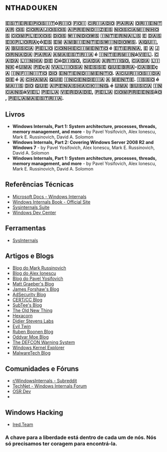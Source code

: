 # ɴᴛʜᴀᴅᴏᴜᴋᴇɴ
### ​🇪​​🇸​​🇹​​🇪​ ​🇷​​🇪​​🇵​​🇴​​🇸​​🇮​​🇹​ó​🇷​​🇮​​🇴​ ​🇫​​🇴​​🇮​ ​🇨​​🇷​​🇮​​🇦​​🇩​​🇴​ ​🇵​​🇦​​🇷​​🇦​ ​🇴​​🇷​​🇮​​🇪​​🇳​​🇹​​🇦​​🇷​ ​🇴​​🇸​ ​🇨​​🇴​​🇷​​🇦​​🇯​​🇴​​🇸​​🇴​​🇸​ ​🇦​​🇵​​🇷​​🇪​​🇳​​🇩​​🇮​​🇿​​🇪​​🇸​ ​🇳​​🇴​​🇸​ ​🇨​​🇦​​🇲​​🇮​​🇳​​🇭​​🇴​​🇸​ ​🇨​​🇴​​🇲​​🇵​​🇱​​🇪​​🇽​​🇴​​🇸​ ​🇩​​🇴​​🇸​ ​🇼​​🇮​​🇳​​🇩​​🇴​​🇼​​🇸​ ​🇮​​🇳​​🇹​​🇪​​🇷​​🇳​​🇦​​🇱​​🇸​ ​🇪​ ​🇩​​🇦​​🇸​ ​🇪​​🇽​​🇵​​🇱​​🇴​​🇷​​🇦​çõ​🇪​​🇸​ ​🇪​​🇲​ ​🇦​​🇲​​🇧​​🇮​​🇪​​🇳​​🇹​​🇪​​🇸​ ​🇼​​🇮​​🇳​​🇩​​🇴​​🇼​​🇸​. ​🇦​​🇶​​🇺​​🇮​, ​🇦​ ​🇧​​🇺​​🇸​​🇨​​🇦​ ​🇵​​🇪​​🇱​​🇴​ ​🇨​​🇴​​🇳​​🇭​​🇪​​🇨​​🇮​​🇲​​🇪​​🇳​​🇹​​🇴​ é ​🇪​​🇹​​🇪​​🇷​​🇳​​🇦​, ​🇪​ ​🇦​ ​🇯​​🇴​​🇷​​🇳​​🇦​​🇩​​🇦​ ​🇵​​🇦​​🇷​​🇦​ ​🇦​ ​🇲​​🇦​​🇪​​🇸​​🇹​​🇷​​🇮​​🇦​ é ​🇮​​🇳​​🇹​​🇪​​🇷​​🇲​​🇮​​🇳​á​🇻​​🇪​​🇱​. ​🇨​​🇦​​🇩​​🇦​ ​🇱​​🇮​​🇳​​🇭​​🇦​ ​🇩​​🇪​ ​🇨​ó​🇩​​🇮​​🇬​​🇴​, ​🇨​​🇦​​🇩​​🇦​ ​🇦​​🇷​​🇹​​🇮​​🇬​​🇴​, ​🇨​​🇦​​🇩​​🇦​ ​🇱​​🇮​​🇳​​🇰​ é ​🇺​​🇲​​🇦​ ​🇵​​🇪​ç​🇦​ ​🇻​​🇦​​🇱​​🇮​​🇴​​🇸​​🇦​ ​🇳​​🇪​​🇸​​🇸​​🇪​ ​🇶​​🇺​​🇪​​🇧​​🇷​​🇦​-​🇨​​🇦​​🇧​​🇪​ç​🇦​ ​🇮​​🇳​​🇫​​🇮​​🇳​​🇮​​🇹​​🇴​ ​🇩​​🇴​ ​🇪​​🇳​​🇹​​🇪​​🇳​​🇩​​🇮​​🇲​​🇪​​🇳​​🇹​​🇴​. ​🇦​ ​🇨​​🇺​​🇷​​🇮​​🇴​​🇸​​🇮​​🇩​​🇦​​🇩​​🇪​ é ​🇦​ ​🇨​​🇭​​🇦​​🇲​​🇦​ ​🇶​​🇺​​🇪​ ​🇮​​🇳​​🇨​​🇪​​🇳​​🇩​​🇪​​🇮​​🇦​ ​🇦​ ​🇲​​🇪​​🇳​​🇹​​🇪​. ​🇮​​🇸​​🇸​​🇴​ é ​🇲​​🇦​​🇮​​🇸​ ​🇩​​🇴​ ​🇶​​🇺​​🇪​ ​🇦​​🇵​​🇪​​🇳​​🇦​​🇸​ ​🇭​​🇦​​🇨​​🇰​​🇮​​🇳​​🇬​⨾ é ​🇺​​🇲​​🇦​ ​🇧​​🇺​​🇸​​🇨​​🇦​ ​🇮​​🇳​​🇨​​🇦​​🇳​​🇸​á​🇻​​🇪​​🇱​ ​🇵​​🇪​​🇱​​🇦​ ​🇻​​🇪​​🇷​​🇩​​🇦​​🇩​​🇪​, ​🇵​​🇪​​🇱​​🇦​ ​🇨​​🇴​​🇲​​🇵​​🇷​​🇪​​🇪​​🇳​​🇸​ã​🇴​, ​🇵​​🇪​​🇱​​🇦​ ​🇲​​🇦​​🇪​​🇸​​🇹​​🇷​​🇮​​🇦​.

## Livros

- **Windows Internals, Part 1: System architecture, processes, threads, memory management, and more** - by Pavel Yosifovich, Alex Ionescu, Mark E. Russinovich, David A. Solomon
- **Windows Internals, Part 2: Covering Windows Server 2008 R2 and Windows 7** - by Pavel Yosifovich, Alex Ionescu, Mark E. Russinovich, David A. Solomon
- **Windows Internals, Part 1: System architecture, processes, threads, memory management, and more** - by Pavel Yosifovich, Alex Ionescu, Mark E. Russinovich, David A. Solomon

## Referências Técnicas

- [Microsoft Docs - Windows Internals](https://docs.microsoft.com/en-us/windows/win32/sysinfo/about-windows-internals)
- [Windows Internals Book - Official Site](https://www.microsoftpressstore.com/store/windows-internals-9780134855334)
- [Sysinternals Suite](https://docs.microsoft.com/en-us/sysinternals/)
- [Windows Dev Center](https://developer.microsoft.com/en-us/windows)

## Ferramentas
- [SysInternals](https://learn.microsoft.com/en-us/sysinternals/)

## Artigos e Blogs

- [Blog do Mark Russinovich](https://techcommunity.microsoft.com/t5/windows-blog-archive/bg-p/WindowsInsidersBlog)
- [Blog do Alex Ionescu](https://www.alex-ionescu.com/)
- [Blog do Pavel Yosifovich](http://www.codemachine.com/)
- [Matt Graeber's Blog](https://posts.specterops.io/@mattifestation)
- [James Forshaw's Blog](https://tyranidslair.blogspot.com/)
- [AdSecurity Blog](https://adsecurity.org/)
- [CERT/CC Blog](https://insights.sei.cmu.edu/authors/will-dormann/)
- [SubTee's Blog](https://blog.subt0x10n.com/)
- [The Old New Thing](https://devblogs.microsoft.com/oldnewthing/)
- [Hexacorn](https://www.hexacorn.com/blog/)
- [Didier Stevens Labs](https://blog.didierstevens.com/)
- [Evil Twin](https://eviltwin.red/)
- [Ruben Boonen Blog](https://rubenboonen.com/)
- [Oddvar Moe Blog](https://oddvar.moe/)
- [The DEFCON Warning System](https://www.defconwarningsystem.com/)
- [Windows Kernel Explorer](https://blog.xpnsec.com/)
- [MalwareTech Blog](https://www.malwaretech.com/)


## Comunidades e Fóruns

- [r/WindowsInternals - Subreddit](https://www.reddit.com/r/WindowsInternals/)
- [TechNet - Windows Internals Forum](https://social.technet.microsoft.com/Forums/en-US/home?category=windowsinternals)
- [OSR Dev](https://community.osr.com/)
- 

## Windows Hacking
- [Ired.Team](https://www.ired.team)

### A chave para a liberdade está dentro de cada um de nós. Nós só precisamos ter coragem para encontrá-la.

